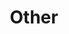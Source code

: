 ---
title: Other
parent: Other
nav_order: 9
permalink: /docs/other.html
layout: tiles
has_children: true
hide_content: true
tiles:
  - title: FAQ
    description: FAQ
    icon: question
    link: /docs/other/faq.html

  - title: Glossary
    description: Glossary
    icon: book
    link: /docs/other/glossary.html
---